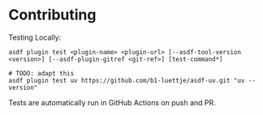 # Contributing

Testing Locally:

```shell
asdf plugin test <plugin-name> <plugin-url> [--asdf-tool-version <version>] [--asdf-plugin-gitref <git-ref>] [test-command*]

# TODO: adapt this
asdf plugin test uv https://github.com/b1-luettje/asdf-uv.git "uv --version"
```

Tests are automatically run in GitHub Actions on push and PR.
